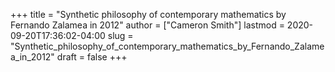 +++
title = "Synthetic philosophy of contemporary mathematics by Fernando Zalamea in 2012"
author = ["Cameron Smith"]
lastmod = 2020-09-20T17:36:02-04:00
slug = "Synthetic_philosophy_of_contemporary_mathematics_by_Fernando_Zalamea_in_2012"
draft = false
+++
